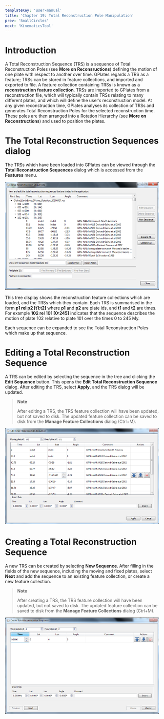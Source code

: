 ```yaml
---
templateKey: 'user-manual'
title: 'Chapter 19: Total Reconstruction Pole Manipulation'
prev: 'SmallCircles'
next: 'KinematicsTool'
---
```


Introduction
============

A Total Reconstruction Sequence (TRS) is a sequence of Total Reconstruction Poles (see **More on Reconsructions**) defining the motion of one plate with respect to another over time. GPlates regards a TRS as a feature; TRSs can be stored in feature collections, and imported and exported to file. A feature collection containing TRSs is known as a **reconstruction feature collection**. TRSs are imported to GPlates from a reconstruction file, which will typically contain TRSs relating to many different plates, and which will define the user’s reconstruction model. At any given reconstruction time, GPlates analyses its collection of TRSs and generates Total Reconstruction Poles for the selected reconstruction time. These poles are then arranged into a Rotation Hierarchy (see **More on Reconstructions**) and used to position the plates.

The Total Reconstruction Sequences dialog
=========================================

The TRSs which have been loaded into GPlates can be viewed through the **Total Reconstruction Sequences** dialog which is accessed from the **Features** menu.

![](screenshots/TotalReconstructionSequences1.win32.png)

This tree display shows the reconstruction feature collections which are loaded, and the TRSs which they contain. Each TRS is summarised in the form **p1 rel p2 \[t1:t2\]** where **p1** and **p2** are plate ids, and **t1** and **t2** are times. For example **102 rel 101 \[0:245\]** indicates that the sequence describes the motion of plate 102 relative to plate 101 over the times 0 to 245 My.

Each sequence can be expanded to see the Total Reconstruction Poles which make up that sequence.

Editing a Total Reconstruction Sequence
=======================================

A TRS can be edited by selecting the sequence in the tree and clicking the **Edit Sequence** button. This opens the **Edit Total Reconstruction Sequence** dialog. After editing the TRS, select **Apply**, and the TRS dialog will be updated.

> **Note**
>
> After editing a TRS, the TRS feature collection will have been updated, but not saved to disk. The updated feature collection can be saved to disk from the **Manage Feature Collections** dialog (Ctrl+M).

![](screenshots/EditTRS1.win32.png)

Creating a Total Reconstruction Sequence
========================================

A new TRS can be created by selecting **New Sequence**. After filling in the fields of the new sequence, including the moving and fixed plates, select **Next** and add the sequence to an existing feature collection, or create a new feature collection.

> **Note**
>
> After creating a TRS, the TRS feature collection will have been updated, but not saved to disk. The updated feature collection can be saved to disk from the **Manage Feature Collections** dialog (Ctrl+M).

![](screenshots/CreateTRS1.win32.png)

